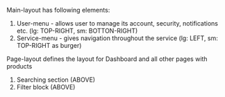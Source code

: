 Main-layout has following elements:
1. User-menu - allows user to manage its account, security, notifications etc. (lg: TOP-RIGHT, sm: BOTTON-RIGHT)
2. Service-menu - gives navigation throughout the service (lg: LEFT, sm: TOP-RIGHT as burger)

Page-layout defines the layout for Dashboard and all other pages with products
1. Searching section (ABOVE)
2. Filter block (ABOVE)
















